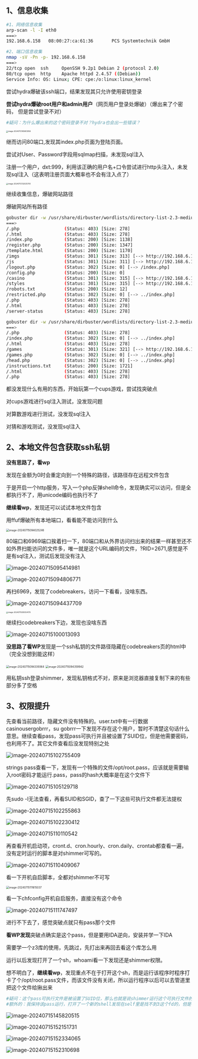 ## 1、信息收集

```bash
#1、网络信息收集
arp-scan -l -I eth0
===>
192.168.6.158   08:00:27:ca:61:36       PCS Systemtechnik GmbH

#2、端口信息收集
nmap -sV -Pn -p- 192.168.6.158
===>
22/tcp open  ssh     OpenSSH 9.2p1 Debian 2 (protocol 2.0)
80/tcp open  http    Apache httpd 2.4.57 ((Debian))
Service Info: OS: Linux; CPE: cpe:/o:linux:linux_kernel
```

尝试hydra爆破该ssh端口，结果发现其只允许使用密钥登录

**尝试hydra爆破root用户和admin用户**（网页用户登录处爆破）（爆出来了个密码， 但是尝试登录不对）

```bash
#疑问：为什么爆出来的这个密码登录不对？hydra也会出一些错误？
```

<img src="hvm.casino.assets/image-20240712165803956.png" alt="image-20240712165803956" style="zoom:33%;" />

继而访问80端口,发现其index.php页面为登陆页面。

尝试对User、Password字段用sqlmap扫描，未发现sql注入

注册一个用户，dxt:999，利用该正确的用户名+口令尝试进行http头注入，未发现sql注入（这表明注册页面大概率也不会有注入点了）



<img src="hvm.casino.assets/image-20240712132025700.png" alt="image-20240712132025700" style="zoom: 33%;" />

继续收集信息，爆破网站路径

爆破网站所有路径

```bash
gobuster dir -w /usr/share/dirbuster/wordlists/directory-list-2.3-medium.txt -u "http://192.168.6.158/" -x php,zip,bak,jpg,txt,html
===>
/.php                 (Status: 403) [Size: 278]
/.html                (Status: 403) [Size: 278]
/index.php            (Status: 200) [Size: 1138]
/register.php         (Status: 200) [Size: 1347]
/template.html        (Status: 200) [Size: 1170]
/imgs                 (Status: 301) [Size: 313] [--> http://192.168.6.158/imgs/]
/js                   (Status: 301) [Size: 311] [--> http://192.168.6.158/js/]
/logout.php           (Status: 302) [Size: 0] [--> /index.php]
/config.php           (Status: 200) [Size: 0]
/casino               (Status: 301) [Size: 315] [--> http://192.168.6.158/casino/]
/styles               (Status: 301) [Size: 315] [--> http://192.168.6.158/styles/]
/robots.txt           (Status: 200) [Size: 12]
/restricted.php       (Status: 302) [Size: 0] [--> ../index.php]
/.php                 (Status: 403) [Size: 278]
/.html                (Status: 403) [Size: 278]
/server-status        (Status: 403) [Size: 278]

gobuster dir -w /usr/share/dirbuster/wordlists/directory-list-2.3-medium.txt -u "http://192.168.6.158/casino/" -x php,zip,bak,jpg,txt,html
===>
/.php                 (Status: 403) [Size: 278]
/index.php            (Status: 302) [Size: 0] [--> ../index.php]
/.html                (Status: 403) [Size: 278]
/games                (Status: 301) [Size: 321] [--> http://192.168.6.158/casino/games/]
/games.php            (Status: 302) [Size: 0] [--> ../index.php]
/head.php             (Status: 302) [Size: 0] [--> ../index.php]
/instructions.txt     (Status: 200) [Size: 1721]
/.html                (Status: 403) [Size: 278]
/.php                 (Status: 403) [Size: 278]
```

都没发现什么有用的东西，开始玩第一个cups游戏，尝试找突破点

对cups游戏进行sql注入测试，没发现问题

对算数游戏进行测试，没发现sql注入

对猜和游戏测试，没发现sql注入



## 2、本地文件包含获取ssh私钥

**没有思路了，看wp**

发现在金额为0时会重定向到一个特殊的路径，该路径存在远程文件包含

于是开启一个http服务，写入一个php反弹shell命令，发现确实可以访问，但是全都执行不了，用unicode编码也执行不了

**继续看wp**，发现还可以试试本地文件包含

用ffuf爆破所有本地端口，看看能不能访问到什么

<img src="hvm.casino.assets/image-20240715094025246.png" alt="image-20240715094025246" style="zoom:50%;" />

80端口和6969端口挨着扫一下，80端口和从外界访问扫出来的结果一样甚至还不如外界扫能访问的文件多，唯一就是这个URL编码的文件，?RID=2671,感觉是不是有sql注入，测试后发现没有注入

![image-20240715095414981](hvm.casino.assets/image-20240715095414981.png)

![image-20240715094806771](hvm.casino.assets/image-20240715094806771.png)

再扫6969，发现了codebreakers，访问一下看看，没啥东西。

![image-20240715094437709](hvm.casino.assets/image-20240715094437709.png)

<img src="hvm.casino.assets/image-20240715095554179.png" alt="image-20240715095554179" style="zoom:33%;" />

继续扫codebreakers下边，发现也没啥东西

![image-20240715100013093](hvm.casino.assets/image-20240715100013093.png)



**没思路了看WP**发现是一个ssh私钥的文件路径隐藏在codebreakers页的html中（完全没想到能这样）



<img src="hvm.casino.assets/image-20240715094339364.png" alt="image-20240715094339364" style="zoom: 50%;" />

<img src="hvm.casino.assets/image-20240715094359942.png" alt="image-20240715094359942" style="zoom:50%;" />

用私钥ssh登录shimmer，发现私钥格式不对，原来是浏览器直接复制下来的有些部分多了空格



## 3、权限提升

先查看当前路径，隐藏文件没有特殊的。user.txt中有一行数据casinousergobrrr，su gobrrr一下发现不存在这个用户，暂时不清楚这句话什么意思。继续查看pass，发现pass可执行并且被设置了SUID位，但是他需要密码，也利用不了。其它文件查看后没发现特别之处

![image-20240715102755409](hvm.casino.assets/image-20240715102755409.png)

strings pass查看一下，发现有一个特殊的文件/opt/root.pass，应该就是需要输入root密码才能运行.pass，pass的hash大概率是在这个文件下

![image-20240715105129718](hvm.casino.assets/image-20240715105129718.png)



先sudo -l无法查看，再看SUID和SGID，查了一下这些可执行文件都无法提权

![image-20240715102255863](hvm.casino.assets/image-20240715102255863.png)

![image-20240715102230412](hvm.casino.assets/image-20240715102230412.png)

![image-20240715110110542](hvm.casino.assets/image-20240715110110542.png)

再查看开机启动项，cront.d、cron.hourly、cron.daily、crontab都查看一遍，没有定时运行的脚本是对shimmer可写的。

![image-20240715110409067](hvm.casino.assets/image-20240715110409067.png)

看一下开机自启脚本，全都对shimmer不可写

<img src="hvm.casino.assets/image-20240715111615037.png" alt="image-20240715111615037" style="zoom:50%;" />

看一下chfconfig开机自启服务，直接没有这个命令

![image-20240715111747497](hvm.casino.assets/image-20240715111747497.png)



进行不下去了，感觉突破点就只有pass那个文件

**看WP发现**突破点确实是这个pass，但是要用IDA逆向，安装并学一下IDA

需要学一个z3库的使用，先跳过，先打出来再回去看这个库怎么用

运行以后发现打开了一个sh，whoami看一下发现还是shimmer权限。

想不明白了，**继续看wp**，发现重点不在于打开这个sh，而是运行该程序时程序打卡了个/opt/root.pass文件，而该文件没有关闭，所以运行程序以后可以去管道里把这个文件给揪出来

```bash
#疑问：这个pass可执行文件是被设置了SUID位，那么也就是说shimmer运行这个可执行文件的时候是以root权限运行的，那也就是说在运行可执行文件时，在这个程序中打开的任何文件都是以root权限打开的。可为什么以root权限运行的可执行文件打开的root.pass这个文件的句柄竟然是shimmer的？我感觉这个fd应该还是root拥有才对吧？
#额外的：我保持该pass运行，打开了一个新的shell发现在self里是找不到3这个fd的，但是在那个进程里是可以找到3这个fd的，但是没法重定向打开查看，为什么在这个新的shell里就查看不到了？
```

![image-20240715145820515](hvm.casino.assets/image-20240715145820515.png)

![image-20240715152151731](hvm.casino.assets/image-20240715152151731.png)

![image-20240715152334065](hvm.casino.assets/image-20240715152334065.png)

![image-20240715152310698](hvm.casino.assets/image-20240715152310698.png)
